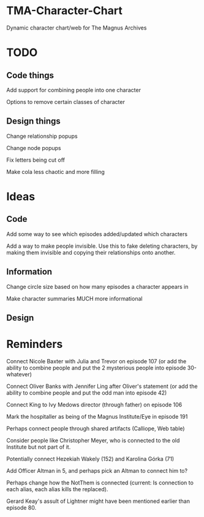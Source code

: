 # TMA-Character-Chart
Dynamic character chart/web for The Magnus Archives

# TODO
## Code things
Add support for combining people into one character

Options to remove certain classes of character

## Design things
Change relationship popups

Change node popups

Fix letters being cut off

Make cola less chaotic and more filling

# Ideas
## Code
Add some way to see which episodes added/updated which characters

Add a way to make people invisible. Use this to fake deleting characters, by making them invisible and copying their relationships onto another.

## Information
Change circle size based on how many episodes a character appears in

Make character summaries MUCH more informational

## Design

# Reminders
Connect Nicole Baxter with Julia and Trevor on episode 107 (or add the ability to combine people and put the 2 mysterious people into episode 30-whatever)

Connect Oliver Banks with Jennifer Ling after Oliver's statement (or add the ability to combine people and put the odd man into episode 42)

Connect King to Ivy Medows director (through father) on episode 106

Mark the hospitaller as being of the Magnus Institute/Eye in episode 191

Perhaps connect people through shared artifacts (Calliope, Web table)

Consider people like Christopher Meyer, who is connected to the old Institute but not part of it.

Potentially connect Hezekiah Wakely (152) and Karolina Górka (71)

Add Officer Altman in 5, and perhaps pick an Altman to connect him to?

Perhaps change how the NotThem is connected (current: Is connection to each alias, each alias kills the replaced).

Gerard Keay's assult of Lightner might have been mentioned earlier than episode 80.
